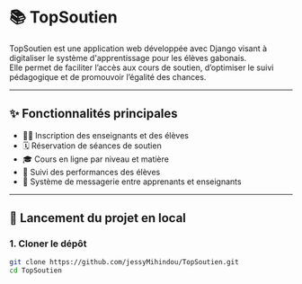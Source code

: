 # 📚 TopSoutien

TopSoutien est une application web développée avec Django visant à digitaliser le système d'apprentissage pour les élèves gabonais.  
Elle permet de faciliter l’accès aux cours de soutien, d’optimiser le suivi pédagogique et de promouvoir l’égalité des chances.

---

## ✨ Fonctionnalités principales

- 🧑‍🏫 Inscription des enseignants et des élèves
- 🗓️ Réservation de séances de soutien
- 🎓 Cours en ligne par niveau et matière
- 📝 Suivi des performances des élèves
- 💬 Système de messagerie entre apprenants et enseignants

---

## 🚀 Lancement du projet en local

### 1. Cloner le dépôt

```bash
git clone https://github.com/jessyMihindou/TopSoutien.git
cd TopSoutien
